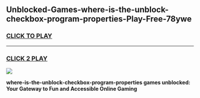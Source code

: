 
## Unblocked-Games-where-is-the-unblock-checkbox-program-properties-Play-Free-78ywe
<h3>
<a href="https://premium76.site?title=where-is-the-unblock-checkbox-program-properties&ref=12A">CLICK TO PLAY</a></h3>
<hr>

<h3>
<a href="https://premium76.site?title=where-is-the-unblock-checkbox-program-properties&ref=12A">CLICK 2 PLAY</a>
  
</h3>

<a href="https://premium76.site?title=where-is-the-unblock-checkbox-program-properties&ref=12A"><img src="https://clearcache.store/games.png"></a>


**where-is-the-unblock-checkbox-program-properties games unblocked: Your Gateway to Fun and Accessible Online Gaming**
